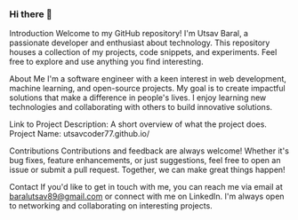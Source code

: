 ### Hi there 👋
Introduction
Welcome to my GitHub repository! I'm Utsav Baral, a passionate developer and enthusiast about technology. This repository houses a collection of my projects, code snippets, and experiments. Feel free to explore and use anything you find interesting.

About Me
I'm a software engineer with a keen interest in web development, machine learning, and open-source projects. My goal is to create impactful solutions that make a difference in people's lives. I enjoy learning new technologies and collaborating with others to build innovative solutions.

Link to Project
Description: A short overview of what the project does.
Project Name: utsavcoder77.github.io/

Contributions
Contributions and feedback are always welcome! Whether it's bug fixes, feature enhancements, or just suggestions, feel free to open an issue or submit a pull request. Together, we can make great things happen!

Contact
If you'd like to get in touch with me, you can reach me via email at baralutsav89@gmail.com or connect with me on LinkedIn. I'm always open to networking and collaborating on interesting projects.


